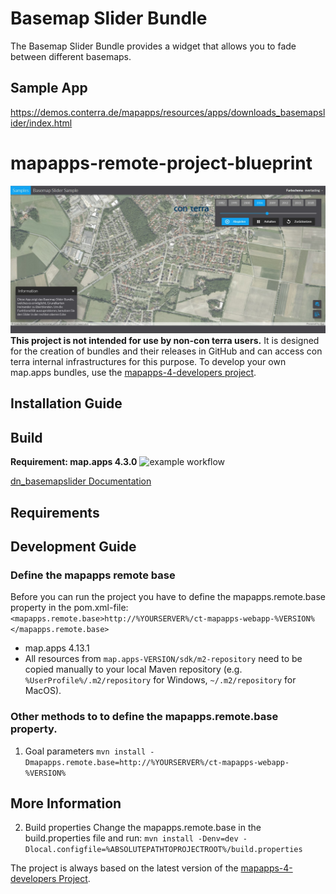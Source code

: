 # Basemap Slider Bundle

The Basemap Slider Bundle provides a widget that allows you to fade between different basemaps.

## Sample App

https://demos.conterra.de/mapapps/resources/apps/downloads_basemapslider/index.html
# mapapps-remote-project-blueprint

![Screenshot Sample App Basemap Slider](https://github.com/conterra/mapapps-basemap-slider/blob/master/screenshot.JPG)
**This project is not intended for use by non-con terra users.** It is designed for the creation of bundles and their releases in GitHub and can access con terra internal infrastructures for this purpose. To develop your own map.apps bundles, use the [mapapps-4-developers project](https://github.com/conterra/mapapps-4-developers).

## Installation Guide
## Build

**Requirement: map.apps 4.3.0**
![example workflow](https://github.com/conterra/mapapps-remote-project-blueprint/actions/workflows/devnet-bundle-snapshot.yml/badge.svg)

[dn_basemapslider Documentation](https://github.com/conterra/mapapps-basemap-slider/tree/master/src/main/js/bundles/dn_basemapslider)
## Requirements

## Development Guide
### Define the mapapps remote base
Before you can run the project you have to define the mapapps.remote.base property in the pom.xml-file:
`<mapapps.remote.base>http://%YOURSERVER%/ct-mapapps-webapp-%VERSION%</mapapps.remote.base>`
-   map.apps 4.13.1
-   All resources from `map.apps-VERSION/sdk/m2-repository` need to be copied manually to your local Maven repository (e.g. `%UserProfile%/.m2/repository` for Windows, `~/.m2/repository` for MacOS).

### Other methods to to define the mapapps.remote.base property.
1. Goal parameters
   `mvn install -Dmapapps.remote.base=http://%YOURSERVER%/ct-mapapps-webapp-%VERSION%`
## More Information

2. Build properties
   Change the mapapps.remote.base in the build.properties file and run:
   `mvn install -Denv=dev -Dlocal.configfile=%ABSOLUTEPATHTOPROJECTROOT%/build.properties`

The project is always based on the latest version of the [mapapps-4-developers Project](https://github.com/conterra/mapapps-4-developers).

